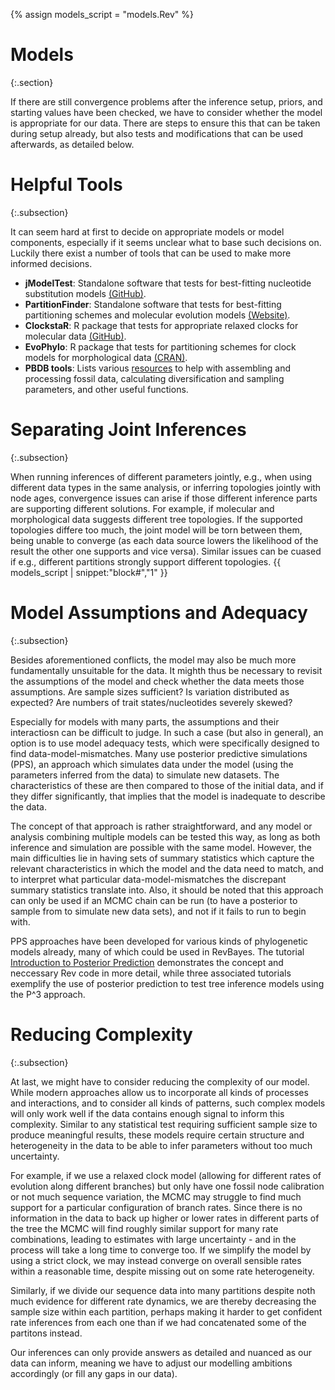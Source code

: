 {% assign models_script = "models.Rev" %}

Models
======
{:.section}

If there are still convergence problems after the inference setup, priors, and starting values have been checked, we have to consider whether the model is appropriate for our data. There are steps to ensure this that can be taken during setup already, but also tests and modifications that can be used afterwards, as detailed below.


Helpful Tools
=============
{:.subsection}

It can seem hard at first to decide on appropriate models or model components, especially if it seems unclear what to base such decisions on. Luckily there exist a number of tools that can be used to make more informed decisions.

- **jModelTest**: Standalone software that tests for best-fitting nucleotide substitution models [(GitHub)](https://github.com/ddarriba/jmodeltest2/).
- **PartitionFinder**: Standalone software that tests for best-fitting partitioning schemes and molecular evolution models [(Website)](https://www.robertlanfear.com/partitionfinder/).
- **ClockstaR**: R package that tests for appropriate relaxed clocks for molecular data [(GitHub)](https://github.com/sebastianduchene/ClockstaR).
- **EvoPhylo**: R package that tests for partitioning schemes for clock models for morphological data [(CRAN)](https://cran.r-project.org/package=EvoPhylo).
- **PBDB tools**: Lists various [resources](https://paleobiodb.org/#/resources) to help with assembling and processing fossil data, calculating diversification and sampling parameters, and other useful functions.


Separating Joint Inferences
===========================
{:.subsection}

When running inferences of different parameters jointly, e.g., when using different data types in the same analysis, or inferring topologies jointly with node ages, convergence issues can arise if those different inference parts are supporting different solutions. For example, if molecular and morphological data suggests different tree topologies. If the supported topologies differe too much, the joint model will be torn between them, being unable to converge (as each data source lowers the likelihood of the result the other one supports and vice versa). Similar issues can be cuased if e.g., different partitions strongly support different topologies.
{{ models_script | snippet:"block#","1" }}


Model Assumptions and Adequacy
==============================
{:.subsection}

Besides aforementioned conflicts, the model may also be much more fundamentally unsuitable for the data. It mighth thus be necessary to revisit the assumptions of the model and check whether the data meets those assumptions. Are sample sizes sufficient? Is variation distributed as expected? Are numbers of trait states/nucleotides severely skewed?

Especially for models with many parts, the assumptions and their interactiosn can be difficult to judge. In such a case (but also in general), an option is to use model adequacy tests, which were specifically designed to find data-model-mismatches. Many use posterior predictive simulations (PPS), an approach which simulates data under the model (using the parameters inferred from the data) to simulate new datasets. The characteristics of these are then compared to those of the initial data, and if they differ significantly, that implies that the model is inadequate to describe the data.

The concept of that approach is rather straightforward, and any model or analysis combining multiple models can be tested this way, as long as both inference and simulation are possible with the same model. However, the main difficulties lie in having sets of summary statistics which capture the relevant characteristics in which the model and the data need to match, and to interpret what particular data-model-mismatches the discrepant summary statistics translate into. Also, it should be noted that this approach can only be used if an MCMC chain can be run (to have a posterior to sample from to simulate new data sets), and not if it fails to run to begin with.

PPS approaches have been developed for various kinds of phylogenetic models already, many of which could be used in RevBayes. The tutorial [Introduction to Posterior Prediction](https://revbayes.github.io/tutorials/intro_posterior_prediction/) demonstrates the concept and neccessary Rev code in more detail, while three associated tutorials exemplify the use of posterior prediction to test tree inference models using the P^3 approach.


Reducing Complexity
===================
{:.subsection}

At last, we might have to consider reducing the complexity of our model. While modern approaches allow us to incorporate all kinds of processes and interactions, and to consider all kinds of patterns, such complex models will only work well if the data contains enough signal to inform this complexity. Similar to any statistical test requiring sufficient sample size to produce meaningful results, these models require certain structure and heterogeneity in the data to be able to infer parameters without too much uncertainty.

For example, if we use a relaxed clock model (allowing for different rates of evolution along different branches) but only have one fossil node calibration or not much sequence variation, the MCMC may struggle to find much support for a particular configuration of branch rates. Since there is no information in the data to back up higher or lower rates in different parts of the tree the MCMC will find roughly similar support for many rate combinations, leading to estimates with large uncertainty - and in the process will take a long time to converge too. If we simplify the model by using a strict clock, we may instead converge on overall sensible rates within a reasonable time, despite missing out on some rate heterogeneity.

Similarly, if we divide our sequence data into many partitions despite noth much evidence for different rate dynamics, we are thereby decreasing the sample size within each partition, perhaps making it harder to get confident rate inferences from each one than if we had concatenated some of the partitons instead.


Our inferences can only provide answers as detailed and nuanced as our data can inform, meaning we have to adjust our modelling ambitions accordingly (or fill any gaps in our data).

